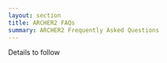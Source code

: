 ```yaml
---
layout: section
title: ARCHER2 FAQs
summary: ARCHER2 Frequently Asked Questions
---
```


Details to follow